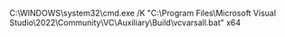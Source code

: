 C:\WINDOWS\system32\cmd.exe /K "C:\Program Files\Microsoft Visual Studio\2022\Community\VC\Auxiliary\Build\vcvarsall.bat" x64
